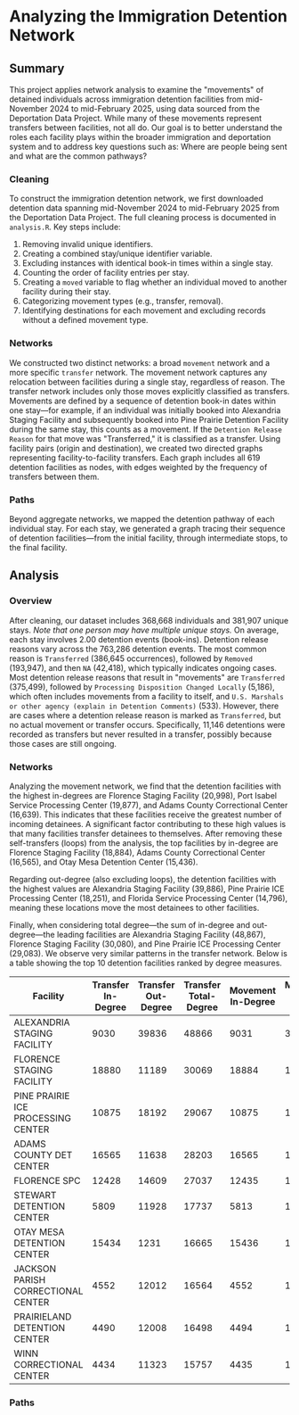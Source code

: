 # Analyzing the Immigration Detention Network

## Summary
This project applies network analysis to examine the "movements" of detained individuals across immigration detention facilities from mid-November 2024 to mid-February 2025, using data sourced from the Deportation Data Project. While many of these movements represent transfers between facilities, not all do. Our goal is to better understand the roles each facility plays within the broader immigration and deportation system and to address key questions such as: Where are people being sent and what are the common pathways?

### Cleaning  
To construct the immigration detention network, we first downloaded detention data spanning mid-November 2024 to mid-February 2025 from the Deportation Data Project. The full cleaning process is documented in `analysis.R`. Key steps include:  
1. Removing invalid unique identifiers.  
2. Creating a combined stay/unique identifier variable.  
3. Excluding instances with identical book-in times within a single stay.  
4. Counting the order of facility entries per stay.  
5. Creating a `moved` variable to flag whether an individual moved to another facility during their stay.  
6. Categorizing movement types (e.g., transfer, removal).  
7. Identifying destinations for each movement and excluding records without a defined movement type.

### Networks  
We constructed two distinct networks: a broad `movement` network and a more specific `transfer` network. The movement network captures any relocation between facilities during a single stay, regardless of reason. The transfer network includes only those moves explicitly classified as transfers. Movements are defined by a sequence of detention book-in dates within one stay—for example, if an individual was initially booked into Alexandria Staging Facility and subsequently booked into Pine Prairie Detention Facility during the same stay, this counts as a movement. If the `Detention Release Reason` for that move was "Transferred," it is classified as a transfer.  Using facility pairs (origin and destination), we created two directed graphs representing facility-to-facility transfers. Each graph includes all 619 detention facilities as nodes, with edges weighted by the frequency of transfers between them. 

### Paths  
Beyond aggregate networks, we mapped the detention pathway of each individual stay. For each stay, we generated a graph tracing their sequence of detention facilities—from the initial facility, through intermediate stops, to the final facility.

## Analysis

### Overview
After cleaning, our dataset includes 368,668 individuals and 381,907 unique stays. *Note that one person may have multiple unique stays.* On average, each stay involves 2.00 detention events (book-ins). Detention release reasons vary across the 763,286 detention events. The most common reason is `Transferred` (386,645 occurrences), followed by `Removed` (193,947), and then `NA` (42,418), which typically indicates ongoing cases. Most detention release reasons that result in "movements" are `Transferred` (375,499), followed by `Processing Disposition Changed Locally` (5,186), which often includes movements from a facility to itself, and `U.S. Marshals or other agency (explain in Detention Comments)` (533). However, there are cases where a detention release reason is marked as `Transferred`, but no actual movement or transfer occurs. Specifically, 11,146 detentions were recorded as transfers but never resulted in a transfer, possibly because those cases are still ongoing.

### Networks
Analyzing the movement network, we find that the detention facilities with the highest in-degrees are Florence Staging Facility (20,998), Port Isabel Service Processing Center (19,877), and Adams County Correctional Center (16,639). This indicates that these facilities receive the greatest number of incoming detainees. A significant factor contributing to these high values is that many facilities transfer detainees to themselves. After removing these self-transfers (loops) from the analysis, the top facilities by in-degree are Florence Staging Facility (18,884), Adams County Correctional Center (16,565), and Otay Mesa Detention Center (15,436).

Regarding out-degree (also excluding loops), the detention facilities with the highest values are Alexandria Staging Facility (39,886), Pine Prairie ICE Processing Center (18,251), and Florida Service Processing Center (14,796), meaning these locations move the most detainees to other facilities.

Finally, when considering total degree—the sum of in-degree and out-degree—the leading facilities are Alexandria Staging Facility (48,867), Florence Staging Facility (30,080), and Pine Prairie ICE Processing Center (29,083). We observe very similar patterns in the transfer network. Below is a table showing the top 10 detention facilities ranked by degree measures.

|Facility|Transfer In-Degree|Transfer Out-Degree|Transfer Total-Degree|Movement In-Degree|Movement Out-Degree|Movement Total-Degree|
|---|---|---|---|---|---|---|
|ALEXANDRIA STAGING FACILITY|9030|39836|48866|9031|39836|48867|
|FLORENCE STAGING FACILITY|18880|11189|30069|18884|11196|30080|
|PINE PRAIRIE ICE PROCESSING CENTER|10875|18192|29067|10875|18208|29083|
|ADAMS COUNTY DET CENTER|16565|11638|28203|16565|11638|28203|
|FLORENCE SPC|12428|14609|27037|12435|14609|27044|
|STEWART DETENTION CENTER|5809|11928|17737|5813|11928|17741|
|OTAY MESA DETENTION CENTER|15434|1231|16665|15436|1231|16667|
|JACKSON PARISH CORRECTIONAL CENTER|4552|12012|16564|4552|12012|16564|
|PRAIRIELAND DETENTION CENTER|4490|12008|16498|4494|12008|16502|
|WINN CORRECTIONAL CENTER|4434|11323|15757|4435|11324|15759|


### Paths



